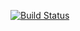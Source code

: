[![Build Status](https://travis-ci.org/chkwon/IpoptTest.svg?branch=master)](https://travis-ci.org/chkwon/IpoptTest)

